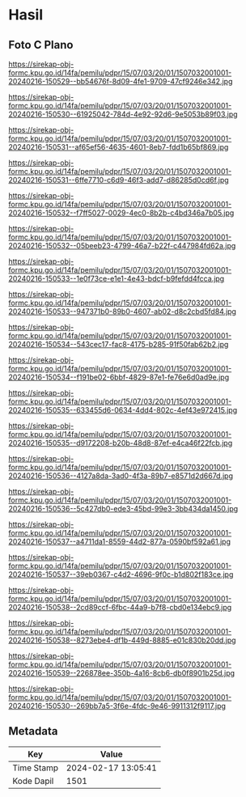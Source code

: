 # Hasil

## Foto C Plano

https://sirekap-obj-formc.kpu.go.id/14fa/pemilu/pdpr/15/07/03/20/01/1507032001001-20240216-150529--bb54676f-8d09-4fe1-9709-47cf9246e342.jpg

https://sirekap-obj-formc.kpu.go.id/14fa/pemilu/pdpr/15/07/03/20/01/1507032001001-20240216-150530--61925042-784d-4e92-92d6-9e5053b89f03.jpg

https://sirekap-obj-formc.kpu.go.id/14fa/pemilu/pdpr/15/07/03/20/01/1507032001001-20240216-150531--af65ef56-4635-4601-8eb7-fdd1b65bf869.jpg

https://sirekap-obj-formc.kpu.go.id/14fa/pemilu/pdpr/15/07/03/20/01/1507032001001-20240216-150531--6ffe7710-c6d9-46f3-add7-d86285d0cd6f.jpg

https://sirekap-obj-formc.kpu.go.id/14fa/pemilu/pdpr/15/07/03/20/01/1507032001001-20240216-150532--f7ff5027-0029-4ec0-8b2b-c4bd346a7b05.jpg

https://sirekap-obj-formc.kpu.go.id/14fa/pemilu/pdpr/15/07/03/20/01/1507032001001-20240216-150532--05beeb23-4799-46a7-b22f-c447984fd62a.jpg

https://sirekap-obj-formc.kpu.go.id/14fa/pemilu/pdpr/15/07/03/20/01/1507032001001-20240216-150533--1e0f73ce-e1e1-4e43-bdcf-b9fefdd4fcca.jpg

https://sirekap-obj-formc.kpu.go.id/14fa/pemilu/pdpr/15/07/03/20/01/1507032001001-20240216-150533--947371b0-89b0-4607-ab02-d8c2cbd5fd84.jpg

https://sirekap-obj-formc.kpu.go.id/14fa/pemilu/pdpr/15/07/03/20/01/1507032001001-20240216-150534--543cec17-fac8-4175-b285-91f50fab62b2.jpg

https://sirekap-obj-formc.kpu.go.id/14fa/pemilu/pdpr/15/07/03/20/01/1507032001001-20240216-150534--f191be02-6bbf-4829-87e1-fe76e6d0ad9e.jpg

https://sirekap-obj-formc.kpu.go.id/14fa/pemilu/pdpr/15/07/03/20/01/1507032001001-20240216-150535--633455d6-0634-4dd4-802c-4ef43e972415.jpg

https://sirekap-obj-formc.kpu.go.id/14fa/pemilu/pdpr/15/07/03/20/01/1507032001001-20240216-150535--d9172208-b20b-48d8-87ef-e4ca46f22fcb.jpg

https://sirekap-obj-formc.kpu.go.id/14fa/pemilu/pdpr/15/07/03/20/01/1507032001001-20240216-150536--4127a8da-3ad0-4f3a-89b7-e8571d2d667d.jpg

https://sirekap-obj-formc.kpu.go.id/14fa/pemilu/pdpr/15/07/03/20/01/1507032001001-20240216-150536--5c427db0-ede3-45bd-99e3-3bb434da1450.jpg

https://sirekap-obj-formc.kpu.go.id/14fa/pemilu/pdpr/15/07/03/20/01/1507032001001-20240216-150537--a4711da1-8559-44d2-877a-0590bf592a61.jpg

https://sirekap-obj-formc.kpu.go.id/14fa/pemilu/pdpr/15/07/03/20/01/1507032001001-20240216-150537--39eb0367-c4d2-4696-9f0c-b1d802f183ce.jpg

https://sirekap-obj-formc.kpu.go.id/14fa/pemilu/pdpr/15/07/03/20/01/1507032001001-20240216-150538--2cd89ccf-6fbc-44a9-b7f8-cbd0e134ebc9.jpg

https://sirekap-obj-formc.kpu.go.id/14fa/pemilu/pdpr/15/07/03/20/01/1507032001001-20240216-150538--8273ebe4-df1b-449d-8885-e01c830b20dd.jpg

https://sirekap-obj-formc.kpu.go.id/14fa/pemilu/pdpr/15/07/03/20/01/1507032001001-20240216-150539--226878ee-350b-4a16-8cb6-db0f8901b25d.jpg

https://sirekap-obj-formc.kpu.go.id/14fa/pemilu/pdpr/15/07/03/20/01/1507032001001-20240216-150530--269bb7a5-3f6e-4fdc-9e46-9911312f9117.jpg


## Metadata

| Key        | Value               |
| ---------- | ------------------- |
| Time Stamp | 2024-02-17 13:05:41 |
| Kode Dapil | 1501                |



